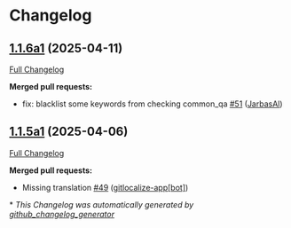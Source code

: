 # Changelog

## [1.1.6a1](https://github.com/OpenVoiceOS/ovos-common-query-pipeline-plugin/tree/1.1.6a1) (2025-04-11)

[Full Changelog](https://github.com/OpenVoiceOS/ovos-common-query-pipeline-plugin/compare/1.1.5a1...1.1.6a1)

**Merged pull requests:**

- fix: blacklist some keywords from checking common\_qa [\#51](https://github.com/OpenVoiceOS/ovos-common-query-pipeline-plugin/pull/51) ([JarbasAl](https://github.com/JarbasAl))

## [1.1.5a1](https://github.com/OpenVoiceOS/ovos-common-query-pipeline-plugin/tree/1.1.5a1) (2025-04-06)

[Full Changelog](https://github.com/OpenVoiceOS/ovos-common-query-pipeline-plugin/compare/1.1.4...1.1.5a1)

**Merged pull requests:**

- Missing translation [\#49](https://github.com/OpenVoiceOS/ovos-common-query-pipeline-plugin/pull/49) ([gitlocalize-app[bot]](https://github.com/apps/gitlocalize-app))



\* *This Changelog was automatically generated by [github_changelog_generator](https://github.com/github-changelog-generator/github-changelog-generator)*
